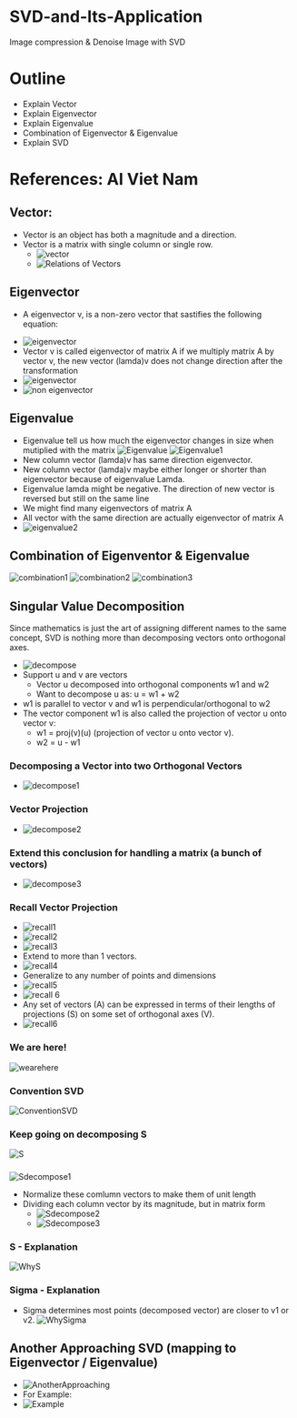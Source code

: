 # SVD-and-Its-Application
Image compression &amp; Denoise Image with SVD
# Outline
- Explain Vector
- Explain Eigenvector
- Explain Eigenvalue
- Combination of Eigenvector & Eigenvalue
- Explain SVD
# References: AI Viet Nam
## Vector:
- Vector is an object has both a magnitude and a direction.
- Vector is a matrix with single column or single row.
  + ![vector](https://drive.google.com/uc?export=view&id=1fdecoJYCHKGUwLPsU4filew6n6OuEb9P)
  + ![Relations of Vectors](https://drive.google.com/uc?export=view&id=1ltstLifSYZLwCNvpioZRsvk7w0Na_naL)
## Eigenvector
- A eigenvector v, is a non-zero vector that sastifies the following equation:
+ ![eigenvector](https://drive.google.com/uc?export=view&id=1pkJiIL5cT2tYnG5e14ZM72md48aok1eA)
+ Vector v is called eigenvector of matrix A if we multiply matrix A by vector v, the new vector (lamda)v does not change direction after the transformation
+ ![eigenvector](https://drive.google.com/uc?export=view&id=1WNch_kuC8UU1Q5oLpf7uA_L6EN6ZNSV-)
+ ![non eigenvector](https://drive.google.com/uc?export=view&id=1HL8dKJtkiynjMAE9VcuoY66TTq0jmn5p)
## Eigenvalue
- Eigenvalue tell us how much the eigenvector changes in size when mutiplied with the matrix
![Eigenvalue](https://drive.google.com/uc?export=view&id=1pkJiIL5cT2tYnG5e14ZM72md48aok1eA)
![Eigenvalue1](https://drive.google.com/uc?export=view&id=1aHBmFO5uTns9nnCN9UqI17TQTLPOkr9b)
- New column vector (lamda)v has same direction eigenvector.
- New column vector (lamda)v maybe either longer or shorter than eigenvector because of eigenvalue Lamda.
- Eigenvalue lamda might be negative. The direction of new vector is reversed but still on the same line
- We might find many eigenvectors of matrix A
- All vector with the same direction are actually eigenvector of matrix A
- ![eigenvalue2](https://drive.google.com/uc?export=view&id=16qb3EkNAx1UdWJ9MQ5bJZCAV-Y18oCbv)
## Combination of Eigenventor & Eigenvalue
![combination1](https://drive.google.com/uc?export=view&id=1vRLc39AjlANl-1WlMHuQWu3S5dyjplj-)
![combination2](https://drive.google.com/uc?export=view&id=1gPSlSm9cIHk2NJGPqYw83neqQM2X3lni)
![combination3](https://drive.google.com/uc?export=view&id=1ZyyNLPIWuU65NczQiL5yHc_GZuX7MZbh)
## Singular Value Decomposition
Since mathematics is just the art of assigning different names to the same concept, SVD is nothing more than decomposing vectors onto orthogonal axes.
- ![decompose](https://drive.google.com/uc?export=view&id=1gWGEsvZ0nzjBj9D65XSERkrHAVO1pE4o)
- Support u and v are vectors
  + Vector u decomposed into orthogonal components w1 and w2
  + Want to decompose u as: u = w1 + w2
- w1 is parallel to vector v and w1 is perpendicular/orthogonal to w2
- The vector component w1 is also called the projection of vector u onto vector v:
  + w1 = proj(v)(u) (projection of vector u onto vector v).
  + w2 = u - w1
### Decomposing a Vector into two Orthogonal Vectors
- ![decompose1](https://drive.google.com/uc?export=view&id=19ATaBgb3EnvE9HOlMRE_JYwWo-X-MJP6)
### Vector Projection
- ![decompose2](https://drive.google.com/uc?export=view&id=1OKdWmbqr4IQBqNL0QpoAXbyITLDWu8UJ)
### Extend this conclusion for handling a matrix (a bunch of vectors)
- ![decompose3](https://drive.google.com/uc?export=view&id=1hq8w4HS70kljgc9JOVBewA-IPbfZniBo)
### Recall Vector Projection
- ![recall1](https://drive.google.com/uc?export=view&id=1EH6UZRPWenCGwrjG0WY8j1QuEn77buQ7)
- ![recall2](https://drive.google.com/uc?export=view&id=1MHEBlBNnjWhbvYdWAOipuKBaBxdVvXeE)
- ![recall3](https://drive.google.com/uc?export=view&id=1LlLrq4gFY3pKRKXSfI6kMNaI7vdYt4eP)
- Extend to more than 1 vectors.
- ![recall4](https://drive.google.com/uc?export=view&id=1AZUfC5WdT4Je-h1_jJVdbOzFcO16ZOcI)
- Generalize to any number of points and dimensions
- ![recall5](https://drive.google.com/uc?export=view&id=1GrOo9VaNc724HjUOMX1gU9C0RgTPwKAT)
- ![recall 6](https://drive.google.com/uc?export=view&id=1s9M_gWTGGlpDFRoH16F7h_xmnD_e2Xhp)
- Any set of vectors (A) can be expressed in terms of their lengths of projections (S) on some set of orthogonal axes (V).
- ![recall6](https://drive.google.com/uc?export=view&id=1PC87haQoTb33YJomDD8Ynn8Tg1IpiHyt)
### We are here!
![wearehere](https://drive.google.com/uc?export=view&id=1jPybrE2IZG1WgrqVfsObdPv_VNy58ZNN)
### Convention SVD
![ConventionSVD](https://drive.google.com/uc?export=view&id=1Mx5fTM013FSY_dR4-Z0diMB68gA1vjac)
### Keep going on decomposing S
![S](https://drive.google.com/uc?export=view&id=1iotBOirO4cnlMpEB4MiHuA3aJUNcYckD)
###
![Sdecompose1](https://drive.google.com/uc?export=view&id=1SkFzDqnx5iI3ChqBr0ancZneqF7QHwJM)
- Normalize these comlumn vectors to make them of unit length
- Dividing each column vector by its magnitude, but in matrix form
  + ![Sdecompose2](https://drive.google.com/uc?export=view&id=1drf9N6FeOi74hIK3a2-755o_vbotSm0Z)
  + ![Sdecompose3](https://drive.google.com/uc?export=view&id=1mLdiSuvnYoxzmI-QRpV6AjJHMCRQdKmC)
### S - Explanation
![WhyS](https://drive.google.com/uc?export=view&id=1DFqpXS651c0ScSpuFF5qbVzmxEx_iYqh)
### Sigma - Explanation
- Sigma determines most points (decomposed vector) are closer to v1 or v2.
![WhySigma](https://drive.google.com/uc?export=view&id=1uw97ldQHdoPdSBE4ZSVuo4taVEsGauLb)
## Another Approaching SVD (mapping to Eigenvector / Eigenvalue)
- ![AnotherApproaching](https://drive.google.com/uc?export=view&id=1VioU57h8CGH4zxJZeAqhptEItuJgJKqc)
- For Example:
- ![Example](https://drive.google.com/uc?export=view&id=1KQ3cG8zy6lVRVxfDCYeJPCmmTa_0ABTw)
